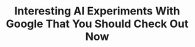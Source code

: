 ---
title: Interesting AI Experiments With Google That You Should Check Out Now
tags: [Google AI, Computer Vision]
style: fill
color: dark
description: Playing with AI
external_url: https://medium.com/the-research-nest/interesting-ai-experiments-with-google-that-you-should-checkout-now-1c0e2982cbb0
---
